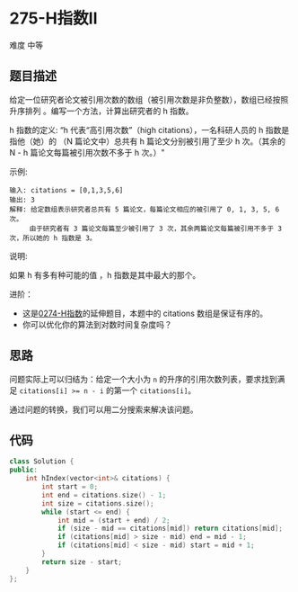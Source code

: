 # 275-H指数II

难度 中等



## 题目描述

给定一位研究者论文被引用次数的数组（被引用次数是非负整数），数组已经按照 升序排列 。编写一个方法，计算出研究者的 h 指数。

h 指数的定义: “h 代表“高引用次数”（high citations），一名科研人员的 h 指数是指他（她）的 （N 篇论文中）总共有 h 篇论文分别被引用了至少 h 次。（其余的 N - h 篇论文每篇被引用次数不多于 h 次。）"

示例:
```
输入: citations = [0,1,3,5,6]
输出: 3 
解释: 给定数组表示研究者总共有 5 篇论文，每篇论文相应的被引用了 0, 1, 3, 5, 6 次。
     由于研究者有 3 篇论文每篇至少被引用了 3 次，其余两篇论文每篇被引用不多于 3 次，所以她的 h 指数是 3。
```

说明:

如果 h 有多有种可能的值 ，h 指数是其中最大的那个。

进阶：

- 这是[0274-H指数](0274-H指数.md)的延伸题目，本题中的 citations 数组是保证有序的。
- 你可以优化你的算法到对数时间复杂度吗？



## 思路

问题实际上可以归结为：给定一个大小为 `n` 的升序的引用次数列表，要求找到满足 `citations[i] >= n - i` 的第一个 `citations[i]`。

通过问题的转换，我们可以用二分搜索来解决该问题。



## 代码

```c++
class Solution {
public:
    int hIndex(vector<int>& citations) {
        int start = 0;
        int end = citations.size() - 1;
        int size = citations.size();
        while (start <= end) {
            int mid = (start + end) / 2;
            if (size - mid == citations[mid]) return citations[mid];
            if (citations[mid] > size - mid) end = mid - 1;
            if (citations[mid] < size - mid) start = mid + 1;
        }
        return size - start;
    }
};
```

